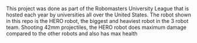 This project was done as part of the Robomasters University League that is hosted each year by universities all over the United States. The robot shown in this repo is the HERO robot, the biggest and heaviest robot in the 3 robot team. Shooting 42mm projectiles, the HERO robot does maximum damage compared to the other robots and also has max health 
